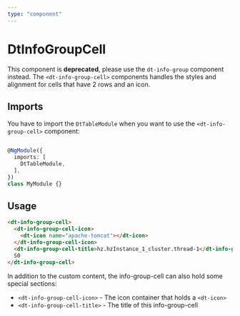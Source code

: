 ```yaml
---
type: "component"
---
```


# DtInfoGroupCell

This component is **deprecated**, please use the `dt-info-group` component instead. The `<dt-info-group-cell>` components handles the styles and alignment for cells that have 2 rows and an icon.

## Imports

You have to import the `DtTableModule` when you want to use the `<dt-info-group-cell>` component:

```typescript

@NgModule({
  imports: [
    DtTableModule,
  ],
})
class MyModule {}

```

## Usage

```html
<dt-info-group-cell>
  <dt-info-group-cell-icon>
    <dt-icon name="apache-tomcat"></dt-icon>
  </dt-info-group-cell-icon>
  <dt-info-group-cell-title>hz.hzInstance_1_cluster.thread-1</dt-info-group-cell-title>
  S0
</dt-info-group-cell>
```

In addition to the custom content, the info-group-cell can also hold some special sections:

* `<dt-info-group-cell-icon>` - The icon container that holds a `<dt-icon>`
* `<dt-info-group-cell-title>` - The title of this info-group-cell
